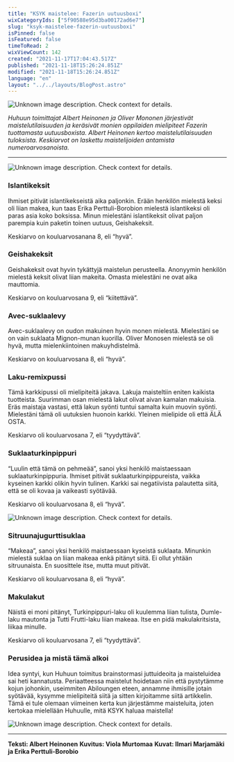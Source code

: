 ```yaml
---
title: "KSYK maistelee: Fazerin uutuusboxi"
wixCategoryIds: ["5f90588e95d3ba00172ad6e7"]
slug: "ksyk-maistelee-fazerin-uutuusboxi"
isPinned: false
isFeatured: false
timeToRead: 2
wixViewCount: 142
created: "2021-11-17T17:04:43.517Z"
published: "2021-11-18T15:26:24.851Z"
modified: "2021-11-18T15:26:24.851Z"
language: "en"
layout: "../../layouts/BlogPost.astro"
---
```


![Unknown image description. Check context for details.](https://static.wixstatic.com/media/abd5f5_dbfda99ffdf44d7a9cfba0eaeb87212b~mv2.jpg) <!-- Original name: piirrustus1.jpg -->

*Huhuun toimittajat Albert Heinonen ja Oliver Mononen järjestivät maistelutilaisuuden ja keräsivät monien oppilaiden mielipiteet Fazerin tuottamasta uutuusboxista. Albert Heinonen kertoo maistelutilaisuuden tuloksista. Keskiarvot on laskettu maistelijoiden antamista numeroarvosanoista.*

---

![Unknown image description. Check context for details.](https://static.wixstatic.com/media/abd5f5_6bc4d8f18ac4494496693d70b1055191~mv2.jpeg) <!-- Original name: kuva1.jpeg -->

### Islantikeksit

Ihmiset pitivät islantikekseistä aika paljonkin. Erään henkilön mielestä keksi oli liian makea, kun taas Erika Perttuli-Borobion mielestä islantikeksi oli paras asia koko boksissa. Minun mielestäni islantikeksit olivat paljon parempia kuin paketin toinen uutuus, Geishakeksit.

Keskiarvo on kouluarvosanana 8, eli “hyvä”. 


### Geishakeksit

Geishakeksit ovat hyvin tykättyjä maistelun perusteella. Anonyymin henkilön mielestä keksit olivat liian makeita. Omasta mielestäni ne ovat aika mauttomia. 

Keskiarvo on kouluarvosana 9, eli “kiitettävä”.


### Avec-suklaalevy

Avec-suklaalevy on oudon makuinen hyvin monen mielestä. Mielestäni se on vain suklaata Mignon-munan kuorilla. Oliver Monosen mielestä se oli hyvä, mutta mielenkiintoinen makuyhdistelmä.

Keskiarvo on kouluarvosana 8, eli “hyvä”.


### Laku-remixpussi

Tämä karkkipussi oli mielipiteitä jakava. Lakuja maisteltiin eniten kaikista tuotteista.  Suurimman osan mielestä lakut olivat aivan kamalan makuisia. Eräs maistaja vastasi, että lakun syönti tuntui samalta kuin muovin syönti. Mielestäni tämä oli uutuksien huonoin karkki. Yleinen mielipide oli että ÄLÄ OSTA.

Keskiarvo oli kouluarvosana 7, eli “tyydyttävä”.


### Suklaaturkinpippuri

“Luulin että tämä on pehmeää”, sanoi yksi henkilö maistaessaan suklaaturkinpippuria. Ihmiset pitivät suklaaturkinpippureista, vaikka kyseinen karkki olikin hyvin tulinen. Karkki sai negatiivista palautetta siitä, että se oli kovaa ja vaikeasti syötävää.

Keskiarvo oli kouluarvosana 8, eli “hyvä”. 


![Unknown image description. Check context for details.](https://static.wixstatic.com/media/abd5f5_379fb32500a54b0da57d58d9fe89d720~mv2.jpeg) <!-- Original name: kuva2.jpeg -->

### Sitruunajugurttisuklaa

“Makeaa”, sanoi yksi henkilö maistaessaan kyseistä suklaata. Minunkin mielestä suklaa on liian makeaa enkä pitänyt siitä. Ei ollut yhtään sitruunaista. En suosittele itse, mutta muut pitivät. 

Keskiarvo oli kouluarvosana 8, eli “hyvä”.


### Makulakut

Näistä ei moni pitänyt, Turkinpippuri-laku oli kuulemma liian tulista, Dumle-laku mautonta ja Tutti Frutti-laku liian makeaa. Itse en pidä makulakritsista, liikaa minulle.

Keskiarvo oli kouluarvosana 7, eli “tyydyttävä”.


### Perusidea ja mistä tämä alkoi

Idea syntyi, kun Huhuun toimitus brainstormasi juttuideoita ja maisteluidea sai heti kannatusta. Periaatteessa maistelut hoidetaan niin että pystytämme kojun johonkin, useimmiten Abiloungen eteen, annamme ihmisille jotain syötävää, kysymme mielipiteitä siitä ja sitten kirjoitamme siitä artikkelin. Tämä ei tule olemaan viimeinen kerta kun järjestämme maisteluita, joten kertokaa mielellään Huhuulle, mitä KSYK haluaa maistella!


![Unknown image description. Check context for details.](https://static.wixstatic.com/media/abd5f5_527b23de19a14ad19ac8ba2e2b5e4680~mv2.jpeg) <!-- Original name: kuva3.jpeg -->


---

**Teksti: Albert Heinonen**
**Kuvitus: Viola Murtomaa**
**Kuvat: Ilmari Marjamäki ja Erika Perttuli-Borobio**



